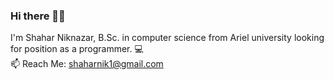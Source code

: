 ### Hi there 👋🏽
I'm Shahar Niknazar, B.Sc. in computer science from Ariel university looking for position as a programmer. 💻 <br />
📫 Reach Me: shaharnik1@gmail.com
<!--
**ShaharNik/ShaharNik** is a ✨ _special_ ✨ repository because its `README.md` (this file) appears on your GitHub profile.

Here are some ideas to get you started:

- 🔭 I’m currently working on ...
- 🌱 I’m currently learning ...
- 👯 I’m looking to collaborate on ...
- 🤔 I’m looking for help with ...
- 💬 Ask me about ...
- 📫 How to reach me: ...
- 😄 Pronouns: ...
- ⚡ Fun fact: ...
-->
